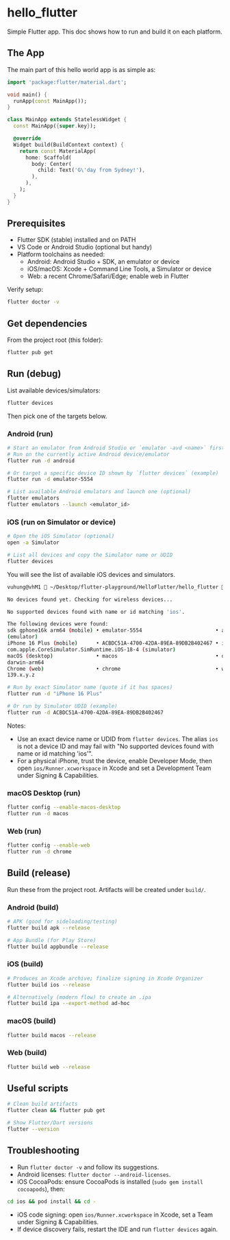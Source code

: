 # hello_flutter

Simple Flutter app. This doc shows how to run and build it on each platform.

## The App

The main part of this hello world app is as simple as:

```dart
import 'package:flutter/material.dart';

void main() {
  runApp(const MainApp());
}

class MainApp extends StatelessWidget {
  const MainApp({super.key});

  @override
  Widget build(BuildContext context) {
    return const MaterialApp(
      home: Scaffold(
        body: Center(
          child: Text('G\'day from Sydney!'),
        ),
      ),
    );
  }
}
```

## Prerequisites

- Flutter SDK (stable) installed and on PATH
- VS Code or Android Studio (optional but handy)
- Platform toolchains as needed:
	- Android: Android Studio + SDK, an emulator or device
	- iOS/macOS: Xcode + Command Line Tools, a Simulator or device
	- Web: a recent Chrome/Safari/Edge; enable web in Flutter

Verify setup:

```bash
flutter doctor -v
```

## Get dependencies

From the project root (this folder):

```bash
flutter pub get
```

## Run (debug)

List available devices/simulators:

```bash
flutter devices
```

Then pick one of the targets below.

### Android (run)

```bash
# Start an emulator from Android Studio or `emulator -avd <name>` first
# Run on the currently active Android device/emulator
flutter run -d android

# Or target a specific device ID shown by `flutter devices` (example)
flutter run -d emulator-5554

# List available Android emulators and launch one (optional)
flutter emulators
flutter emulators --launch <emulator_id>
```

### iOS (run on Simulator or device)

```bash
# Open the iOS Simulator (optional)
open -a Simulator

# List all devices and copy the Simulator name or UDID
flutter devices
```

You will see the list of available iOS devices and simulators.

```bash
vuhung@vhM1  ~/Desktop/flutter-playground/HelloFlutter/hello_flutter   main  flutter run -d ios

No devices found yet. Checking for wireless devices...

No supported devices found with name or id matching 'ios'.

The following devices were found:
sdk gphone16k arm64 (mobile) • emulator-5554                        • android-arm64  • Android 16 (API 36)
(emulator)
iPhone 16 Plus (mobile)      • ACBDC51A-4700-42DA-89EA-89DB2B402467 • ios            •
com.apple.CoreSimulator.SimRuntime.iOS-18-4 (simulator)
macOS (desktop)              • macos                                • darwin-arm64   • macOS 15.6 24G84
darwin-arm64
Chrome (web)                 • chrome                               • web-javascript • Google Chrome
139.x.y.z
```

```bash
# Run by exact Simulator name (quote if it has spaces)
flutter run -d "iPhone 16 Plus"

# Or run by Simulator UDID (example)
flutter run -d ACBDC51A-4700-42DA-89EA-89DB2B402467
```

Notes:

- Use an exact device name or UDID from `flutter devices`. The alias `ios` is not a device ID and may fail with "No supported devices found with name or id matching 'ios'".
- For a physical iPhone, trust the device, enable Developer Mode, then open `ios/Runner.xcworkspace` in Xcode and set a Development Team under Signing & Capabilities.

### macOS Desktop (run)

```bash
flutter config --enable-macos-desktop
flutter run -d macos
```

### Web (run)

```bash
flutter config --enable-web
flutter run -d chrome
```

## Build (release)

Run these from the project root. Artifacts will be created under `build/`.

### Android (build)

```bash
# APK (good for sideloading/testing)
flutter build apk --release

# App Bundle (for Play Store)
flutter build appbundle --release
```

### iOS (build)

```bash
# Produces an Xcode archive; finalize signing in Xcode Organizer
flutter build ios --release

# Alternatively (modern flow) to create an .ipa
flutter build ipa --export-method ad-hoc
```

### macOS (build)

```bash
flutter build macos --release
```

### Web (build)

```bash
flutter build web --release
```

## Useful scripts

```bash
# Clean build artifacts
flutter clean && flutter pub get

# Show Flutter/Dart versions
flutter --version
```

## Troubleshooting

- Run `flutter doctor -v` and follow its suggestions.
- Android licenses: `flutter doctor --android-licenses`.
- iOS CocoaPods: ensure CocoaPods is installed (`sudo gem install cocoapods`), then:
  
```bash
cd ios && pod install && cd -
```

- iOS code signing: open `ios/Runner.xcworkspace` in Xcode, set a Team under Signing & Capabilities.
- If device discovery fails, restart the IDE and run `flutter devices` again.

